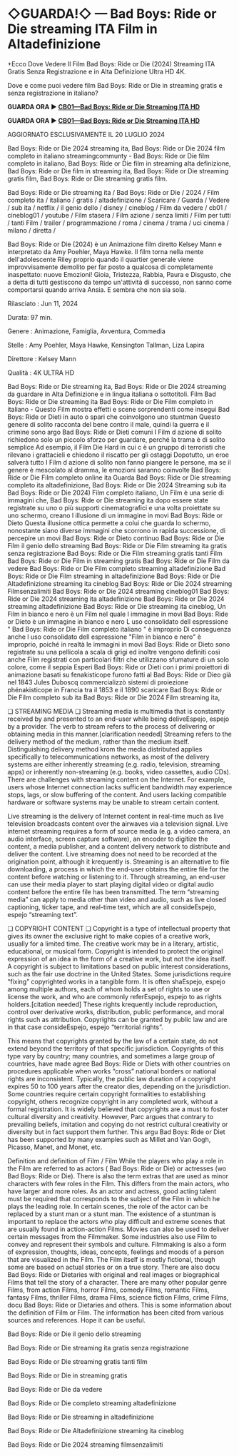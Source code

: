 # ◇GUARDA!◇ — Bad Boys: Ride or Die streaming ITA Film in Altadefinizione

+Ecco Dove Vedere Il Film Bad Boys: Ride or Die (2024) Streaming ITA Gratis Senza Registrazione e in Alta Definizione Ultra HD 4K.

Dove e come puoi vedere film Bad Boys: Ride or Die in streaming gratis e senza registrazione in italiano?

**GUARDA ORA ▶️ [CB01—Bad Boys: Ride or Die Streaming ITA HD](https://is.gd/j7bWTX)**

**GUARDA ORA ▶️ [CB01—Bad Boys: Ride or Die Streaming ITA HD](https://is.gd/j7bWTX)**

AGGIORNATO ESCLUSIVAMENTE IL 20 LUGLIO 2024

Bad Boys: Ride or Die 2024 streaming ita, Bad Boys: Ride or Die 2024 film completo in italiano streamingcommunty - Bad Boys: Ride or Die film completo in italiano, Bad Boys: Ride or Die film in streaming alta definizione, Bad Boys: Ride or Die film in streaming ita, Bad Boys: Ride or Die streaming gratis film, Bad Boys: Ride or Die streaming gratis film.

Bad Boys: Ride or Die streaming ita / Bad Boys: Ride or Die / 2024 / Film completo ita / italiano / gratis / altadefinizione / Scaricare / Guarda / Vedere / sub ita / netflix / il genio dello / disney / cineblog / Film da vedere / cb01 / cineblog01 / youtube / Film stasera / Film azione / senza limiti / Film per tutti / tanti Film / trailer / programmazione / roma / cinema / trama / uci cinema / milano / diretta /

Bad Boys: Ride or Die (2024) è un Animazione film diretto Kelsey Mann e interpretato da Amy Poehler, Maya Hawke. Il film torna nella mente dell'adolescente Riley proprio quando il quartier generale viene improvvisamente demolito per far posto a qualcosa di completamente inaspettato: nuove Emozioni! Gioia, Tristezza, Rabbia, Paura e Disgusto, che a detta di tutti gestiscono da tempo un'attività di successo, non sanno come comportarsi quando arriva Ansia. E sembra che non sia sola.

Rilasciato : Jun 11, 2024

Durata: 97 min.

Genere : Animazione, Famiglia, Avventura, Commedia

Stelle : Amy Poehler, Maya Hawke, Kensington Tallman, Liza Lapira

Direttore : Kelsey Mann

Qualità : 4K ULTRA HD

Bad Boys: Ride or Die streaming ita, Bad Boys: Ride or Die 2024 streaming da guardare in Alta Definizione e in lingua italiana o sottotitoli. Film Bad Boys: Ride or Die streaming ita Bad Boys: Ride or Die Film completo in italiano - Questo Film mostra effetti e scene sorprendenti come insegui Bad Boys: Ride or Dieti in auto o spari che coinvolgono uno stuntman Questo genere di solito racconta del bene contro il male, quindi la guerra e il crimine sono argo Bad Boys: Ride or Dieti comuni I Film d azione di solito richiedono solo un piccolo sforzo per guardare, perché la trama è di solito semplice Ad esempio, il Film Die Hard in cui c è un gruppo di terroristi che rilevano i grattacieli e chiedono il riscatto per gli ostaggi Dopotutto, un eroe salverà tutto I Film d azione di solito non fanno piangere le persone, ma se il genere è mescolato al dramma, le emozioni saranno coinvolte Bad Boys: Ride or Die Film completo online ita Guarda Bad Boys: Ride or Die streaming completo ita altadefinizione, Bad Boys: Ride or Die 2024 Streaming sub ita Bad Boys: Ride or Die 2024) Film completo italiano, Un Film è una serie di immagini che, Bad Boys: Ride or Die streaming ita dopo essere state registrate su uno o più supporti cinematografici e una volta proiettate su uno schermo, creano l illusione di un immagine in movi Bad Boys: Ride or Dieto Questa illusione ottica permette a colui che guarda lo schermo, nonostante siano diverse immagini che scorrono in rapida successione, di percepire un movi Bad Boys: Ride or Dieto continuo Bad Boys: Ride or Die Film il genio dello streaming Bad Boys: Ride or Die Film streaming ita gratis senza registrazione Bad Boys: Ride or Die Film streaming gratis tanti Film Bad Boys: Ride or Die Film in streaming gratis Bad Boys: Ride or Die Film da vedere Bad Boys: Ride or Die Film completo streaming altadefinizione Bad Boys: Ride or Die Film streaming in altadefinizione Bad Boys: Ride or Die Altadefinizione streaming ita cineblog Bad Boys: Ride or Die 2024 streaming Filmsenzalimiti Bad Boys: Ride or Die 2024 streaming cineblog01 Bad Boys: Ride or Die 2024 streaming ita altadefinizione Bad Boys: Ride or Die 2024 streaming altadefinizione Bad Boys: Ride or Die streaming ita cineblog, Un Film in bianco e nero è un Film nel quale l immagine in movi Bad Boys: Ride or Dieto è un immagine in bianco e nero L uso consolidato dell espressione " Bad Boys: Ride or Die Film completo italiano " è improprio Di conseguenza anche l uso consolidato dell espressione "Film in bianco e nero" è improprio, poiché in realtà le immagini in movi Bad Boys: Ride or Dieto sono registrate su una pellicola a scala di grigi ed inoltre vengono definiti così anche Film registrati con particolari filtri che utilizzano sfumature di un solo colore, come il seppia Esperi Bad Boys: Ride or Dieti con i primi proiettori di animazione basati su fenakisticope furono fatti al Bad Boys: Ride or Dieo già nel 1843 Jules Duboscq commercializzò sistemi di proiezione phénakisticope in Francia tra il 1853 e il 1890 scaricare Bad Boys: Ride or Die Film completo sub ita Bad Boys: Ride or Die 2024 Film streaming ita,

❏ STREAMING MEDIA ❏ Streaming media is multimedia that is constantly received by and presented to an end-user while being deliveEspejo, espejo by a provider. The verb to stream refers to the process of delivering or obtaining media in this manner.[clarification needed] Streaming refers to the delivery method of the medium, rather than the medium itself. Distinguishing delivery method krom the media distributed applies specifically to telecommunications networks, as most of the delivery systems are either inherently streaming (e.g. radio, television, streaming apps) or inherently non-streaming (e.g. books, video cassettes, audio CDs). There are challenges with streaming content on the Internet. For example, users whose Internet connection lacks sufficient bandwidth may experience stops, lags, or slow buffering of the content. And users lacking compatible hardware or software systems may be unable to stream certain content.

Live streaming is the delivery of Internet content in real-time much as live television broadcasts content over the airwaves via a television signal. Live internet streaming requires a form of source media (e.g. a video camera, an audio interface, screen capture software), an encoder to digitize the content, a media publisher, and a content delivery network to distribute and deliver the content. Live streaming does not need to be recorded at the origination point, although it krequently is. Streaming is an alternative to file downloading, a process in which the end-user obtains the entire file for the content before watching or listening to it. Through streaming, an end-user can use their media player to start playing digital video or digital audio content before the entire file has been transmitted. The term “streaming media” can apply to media other than video and audio, such as live closed captioning, ticker tape, and real-time text, which are all consideEspejo, espejo “streaming text”.

❏ COPYRIGHT CONTENT ❏ Copyright is a type of intellectual property that gives its owner the exclusive right to make copies of a creative work, usually for a limited time. The creative work may be in a literary, artistic, educational, or musical form. Copyright is intended to protect the original expression of an idea in the form of a creative work, but not the idea itself. A copyright is subject to limitations based on public interest considerations, such as the fair use doctrine in the United States. Some jurisdictions require “fixing” copyrighted works in a tangible form. It is often shaEspejo, espejo among multiple authors, each of whom holds a set of rights to use or license the work, and who are commonly referEspejo, espejo to as rights holders.[citation needed] These rights krequently include reproduction, control over derivative works, distribution, public performance, and moral rights such as attribution. Copyrights can be granted by public law and are in that case consideEspejo, espejo “territorial rights”.

This means that copyrights granted by the law of a certain state, do not extend beyond the territory of that specific jurisdiction. Copyrights of this type vary by country; many countries, and sometimes a large group of countries, have made agree Bad Boys: Ride or Diets with other countries on procedures applicable when works “cross” national borders or national rights are inconsistent. Typically, the public law duration of a copyright expires 50 to 100 years after the creator dies, depending on the jurisdiction. Some countries require certain copyright formalities to establishing copyright, others recognize copyright in any completed work, without a formal registration. It is widely believed that copyrights are a must to foster cultural diversity and creativity. However, Parc argues that contrary to prevailing beliefs, imitation and copying do not restrict cultural creativity or diversity but in fact support them further. This argu Bad Boys: Ride or Diet has been supported by many examples such as Millet and Van Gogh, Picasso, Manet, and Monet, etc.

Definition and definition of Film / Film While the players who play a role in the Film are referred to as actors ( Bad Boys: Ride or Die) or actresses (wo Bad Boys: Ride or Die). There is also the term extras that are used as minor characters with few roles in the Film. This differs from the main actors, who have larger and more roles. As an actor and actress, good acting talent must be required that corresponds to the subject of the Film in which he plays the leading role. In certain scenes, the role of the actor can be replaced by a stunt man or a stunt man. The existence of a stuntman is important to replace the actors who play difficult and extreme scenes that are usually found in action-action Films. Movies can also be used to deliver certain messages from the Filmmaker. Some industries also use Film to convey and represent their symbols and culture. Filmmaking is also a form of expression, thoughts, ideas, concepts, feelings and moods of a person that are visualized in the Film. The Film itself is mostly fictional, though some are based on actual stories or on a true story. There are also docu Bad Boys: Ride or Dietaries with original and real images or biographical Films that tell the story of a character. There are many other popular genre Films, from action Films, horror Films, comedy Films, romantic Films, fantasy Films, thriller Films, drama Films, science fiction Films, crime Films, docu Bad Boys: Ride or Dietaries and others. This is some information about the definition of Film or Film. The information has been cited from various sources and references. Hope it can be useful.

Bad Boys: Ride or Die il genio dello streaming

Bad Boys: Ride or Die streaming ita gratis senza registrazione

Bad Boys: Ride or Die streaming gratis tanti film

Bad Boys: Ride or Die in streaming gratis

Bad Boys: Ride or Die da vedere

Bad Boys: Ride or Die completo streaming altadefinizione

Bad Boys: Ride or Die streaming in altadefinizione

Bad Boys: Ride or Die Altadefinizione streaming ita cineblog

Bad Boys: Ride or Die 2024 streaming filmsenzalimiti
